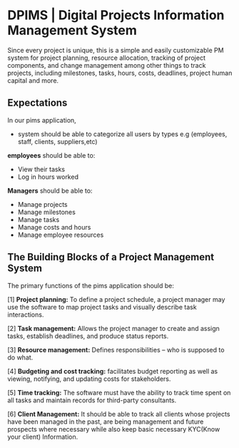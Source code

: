 # DPIMS | Digital Projects Information Management System

Since every project is unique, this is a simple and easily customizable PM system for project planning, resource allocation, tracking of project components,
and change management among other things to track projects, including milestones, tasks, hours, costs, deadlines, project human capital and more.

## Expectations

In our pims application, 

* system should be able to categorize all users by types e.g (employees, staff, clients, suppliers,etc)

**employees** should be able to:

* View their tasks
* Log in hours worked

**Managers** should be able to:

* Manage projects
* Manage milestones
* Manage tasks
* Manage costs and hours
* Manage employee resources

## The Building Blocks of a Project Management System

The primary functions of the pims application should be:

[1] **Project planning:** To define a project schedule, a project manager may use the software to map project tasks and visually describe task interactions.

[2] **Task management:** Allows the project manager to create and assign tasks, establish deadlines, and produce status reports.

[3] **Resource management:** Defines responsibilities – who is supposed to do what.

[4] **Budgeting and cost tracking:** facilitates budget reporting as well as viewing, notifying, and updating costs for stakeholders.

[5] **Time tracking:** The software must have the ability to track time spent on all tasks and maintain records for third-party consultants.

[6] **Client Management:** It should be able to track all clients whose projects have been managed in the past,
are being management and future prospects where necessary while also keep basic necessary KYC(Know your client) Information.
